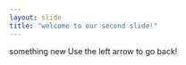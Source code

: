 ```yaml
---
layout: slide
title: "welcome to our second slide!"
---
```

something new
Use the left arrow to go back!
